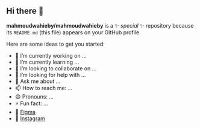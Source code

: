 ## Hi there 👋


**mahmoudwahieby/mahmoudwahieby** is a ✨ _special_ ✨ repository because its `README.md` (this file) appears on your GitHub profile.

Here are some ideas to get you started:

- 🔭 I’m currently working on ...
- 🌱 I’m currently learning ...
- 👯 I’m looking to collaborate on ...
- 🤔 I’m looking for help with ...
- 💬 Ask me about ...
- 📫 How to reach me: ...
- 😄 Pronouns: ...
- ⚡ Fun fact: ...
- 🎨 [Figma](https://www.figma.com/@mahmoudwahieby)
- 📸 [Instagram](https://www.instagram.com/mahmoudwahieby/)
